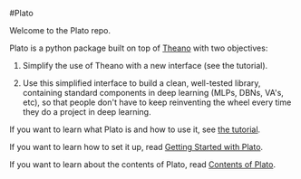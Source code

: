 #Plato

Welcome to the Plato repo.  

Plato is a python package built on top of [Theano](http://deeplearning.net/software/theano/) with two objectives:

1. Simplify the use of Theano with a new interface (see the tutorial).

2. Use this simplified interface to build a clean, well-tested library, containing standard components in deep learning (MLPs, DBNs, VA's, etc), so that people don't have to keep reinventing the wheel every time they do a project in deep learning.  

If you want to learn what Plato is and how to use it, see [the tutorial](https://rawgit.com/petered/plato/master/plato_tutorial.html).  

If you want to learn how to set it up, read [Getting Started with Plato](https://github.com/petered/plato/wiki/Getting-Started-with-Plato).

If you want to learn about the contents of Plato, read [Contents of Plato](https://github.com/petered/plato/wiki/Contents-of-Plato).

